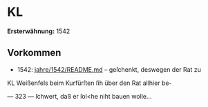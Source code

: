 # KL

**Ersterwähnung:** 1542

## Vorkommen
- 1542: [jahre/1542/README.md](../jahre/1542/README.md) – geſchenkt, deswegen der Rat zu

KL Weißenfels beim Kurfürſten ſih über den Rat allhier be-


— 323 —
ſchwert, daß er ſol<he niht bauen wolle...
